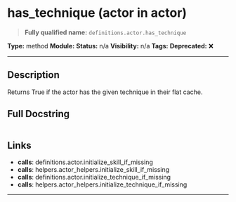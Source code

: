 # has_technique (actor in actor)
> **Fully qualified name:** `definitions.actor.has_technique`

**Type:** method
**Module:** 
**Status:** n/a
**Visibility:** n/a
**Tags:** 
**Deprecated:** ❌

---

## Description
Returns True if the actor has the given technique in their flat cache.

## Full Docstring
```

```

## Links
- **calls**: definitions.actor.initialize_skill_if_missing
- **calls**: helpers.actor_helpers.initialize_skill_if_missing
- **calls**: definitions.actor.initialize_technique_if_missing
- **calls**: helpers.actor_helpers.initialize_technique_if_missing


---
